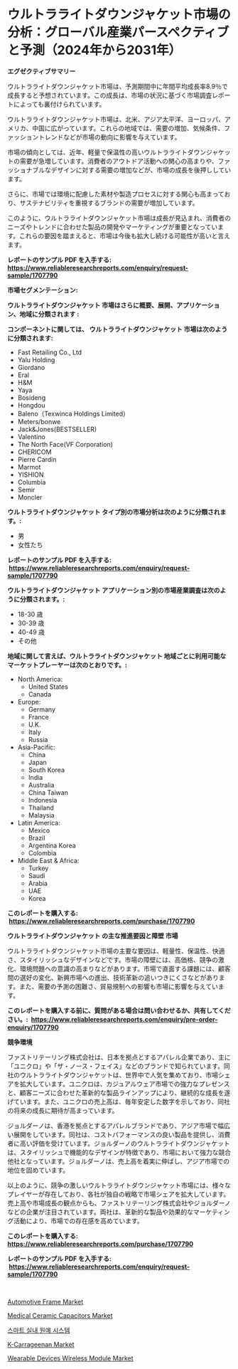 <p><h1>ウルトラライトダウンジャケット市場の分析：グローバル産業パースペクティブと予測（2024年から2031年）</h1></p><p><strong>エグゼクティブサマリー</strong></p>
<p><p>ウルトラライトダウンジャケット市場は、予測期間中に年間平均成長率8.9％で成長すると予想されています。この成長は、市場の状況に基づく市場調査レポートによっても裏付けられています。</p><p>ウルトラライトダウンジャケット市場は、北米、アジア太平洋、ヨーロッパ、アメリカ、中国に広がっています。これらの地域では、需要の増加、気候条件、ファッショントレンドなどが市場の動向に影響を与えています。</p><p>市場の傾向としては、近年、軽量で保温性の高いウルトラライトダウンジャケットの需要が急増しています。消費者のアウトドア活動への関心の高まりや、ファッショナブルなデザインに対する需要の増加などが、市場の成長を後押ししています。</p><p>さらに、市場では環境に配慮した素材や製造プロセスに対する関心も高まっており、サステナビリティを重視するブランドの需要が増加しています。</p><p>このように、ウルトラライトダウンジャケット市場は成長が見込まれ、消費者のニーズやトレンドに合わせた製品の開発やマーケティングが重要となっています。これらの要因を踏まえると、市場は今後も拡大し続ける可能性が高いと言えます。</p></p>
<p><strong>レポートのサンプル PDF を入手する: <a href="https://www.reliableresearchreports.com/enquiry/request-sample/1707790">https://www.reliableresearchreports.com/enquiry/request-sample/1707790</a></strong></p>
<p><strong>市場セグメンテーション:</strong></p>
<p><strong> ウルトラライトダウンジャケット 市場はさらに概要、展開、アプリケーション、地域に分類されます :</strong></p>
<p><strong>コンポーネントに関しては、 ウルトラライトダウンジャケット 市場は次のように分類されます: &nbsp;</strong></p>
<p><ul><li>Fast Retailing Co., Ltd</li><li>Yalu Holding</li><li>Giordano</li><li>Eral</li><li>H&M</li><li>Yaya</li><li>Bosideng</li><li>Hongdou</li><li>Baleno（Texwinca Holdings Limited）</li><li>Meters/bonwe</li><li>Jack&Jones(BESTSELLER)</li><li>Valentino</li><li>The North Face(VF Corporation)</li><li>CHERICOM</li><li>Pierre Cardin</li><li>Marmot</li><li>YISHION</li><li>Columbia</li><li>Semir</li><li>Moncler</li></ul></p>
<p><strong> ウルトラライトダウンジャケット タイプ別の市場分析は次のように分類されます。:</strong></p>
<p><ul><li>男</li><li>女性たち</li></ul></p>
<p><strong>レポートのサンプル PDF を入手する: &nbsp;<a href="https://www.reliableresearchreports.com/enquiry/request-sample/1707790">https://www.reliableresearchreports.com/enquiry/request-sample/1707790</a></strong></p>
<p><strong> ウルトラライトダウンジャケット アプリケーション別の市場産業調査は次のように分類されます。:</strong></p>
<p><ul><li>18-30 歳</li><li>30-39 歳</li><li>40-49 歳</li><li>その他</li></ul></p>
<p><strong>地域に関して言えば、ウルトラライトダウンジャケット 地域ごとに利用可能なマーケットプレーヤーは次のとおりです。:</strong></p>
<p><ul>
    <li>
        North America:
        <ul>
            <li>United States</li>
            <li>Canada</li>
        </ul>
    </li>
    <li>
        Europe:
        <ul>
            <li>Germany</li>
            <li>France</li>
            <li>U.K.</li>
            <li>Italy</li>
            <li>Russia</li>
        </ul>
    </li>
    <li>
        Asia-Pacific:
        <ul>
            <li>China</li>
            <li>Japan</li>
            <li>South Korea</li>
            <li>India</li>
            <li>Australia</li>
            <li>China Taiwan</li>
            <li>Indonesia</li>
            <li>Thailand</li>
            <li>Malaysia</li>
        </ul>
    </li>
    <li>
        Latin America:
        <ul>
            <li>Mexico</li>
            <li>Brazil</li>
            <li>Argentina Korea</li>
            <li>Colombia</li>
        </ul>
    </li>
    <li>
        Middle East & Africa:
        <ul>
            <li>Turkey</li>
            <li>Saudi</li>
            <li>Arabia</li>
            <li>UAE</li>
            <li>Korea</li>
        </ul>
    </li>
    </ul></p>
<p><strong>このレポートを購入する: &nbsp;<a href="https://www.reliableresearchreports.com/purchase/1707790">https://www.reliableresearchreports.com/purchase/1707790</a></strong></p>
<p><strong>ウルトラライトダウンジャケット の主な推進要因と障壁 市場</strong></p>
<p><p>ウルトラライトダウンジャケット市場の主要な要因は、軽量性、保温性、快適さ、スタイリッシュなデザインなどです。市場の障壁には、高価格、競争の激化、環境問題への意識の高まりなどがあります。市場で直面する課題には、顧客間の選好の変化、新興市場への進出、技術革新の追いつきにくさなどがあります。また、需要の予測の困難さ、貿易規制への影響も市場に影響を与えています。</p></p>
<p><strong>このレポートを購入する前に、質問がある場合は問い合わせるか、共有してください。:&nbsp; <a href="https://www.reliableresearchreports.com/enquiry/pre-order-enquiry/1707790">https://www.reliableresearchreports.com/enquiry/pre-order-enquiry/1707790</a></strong></p>
<p><strong>競争環境</strong></p>
<p><p>ファストリテーリング株式会社は、日本を拠点とするアパレル企業であり、主に「ユニクロ」や「ザ・ノース・フェイス」などのブランドで知られています。同社のウルトラライトダウンジャケットは、世界中で人気を集めており、市場シェアを拡大しています。ユニクロは、カジュアルウェア市場での強力なプレゼンスと、顧客ニーズに合わせた革新的な製品ラインアップにより、継続的な成長を遂げています。また、ユニクロの売上高は、毎年安定した数字を示しており、同社の将来の成長に期待が高まっています。</p><p>ジョルダーノは、香港を拠点とするアパレルブランドであり、アジア市場で幅広い展開をしています。同社は、コストパフォーマンスの良い製品を提供し、消費者に高い評価を受けています。ジョルダーノのウルトラライトダウンジャケットは、スタイリッシュで機能的なデザインが特徴であり、市場において強力な競合他社となっています。ジョルダーノは、売上高を着実に伸ばし、アジア市場での地位を固めています。</p><p>以上のように、競争の激しいウルトラライトダウンジャケット市場には、様々なプレイヤーが存在しており、各社が独自の戦略で市場シェアを拡大しています。売上高や市場成長の観点からも、ファストリテーリング株式会社やジョルダーノなどの企業が注目されています。両社は、革新的な製品や効果的なマーケティング活動により、市場での存在感を高めています。</p></p>
<p><strong>このレポートを購入する: &nbsp; <a href="https://www.reliableresearchreports.com/purchase/1707790">https://www.reliableresearchreports.com/purchase/1707790</a></strong></p>
<p><strong>レポートのサンプル PDF を入手する: &nbsp;<a href="https://www.reliableresearchreports.com/enquiry/request-sample/1707790">https://www.reliableresearchreports.com/enquiry/request-sample/1707790</a></strong><strong></strong></p>
<p>&nbsp;</p>
<p><p><a href="https://github.com/Krish2023na/Market-Research-Report-List-3/blob/main/automotive-frame-market.md">Automotive Frame Market</a></p><p><a href="https://view.publitas.com/reportprime-1/medical-ceramic-capacitors-market-size-reflecting-a-forecast-till-2031-market-by-type-by-application-and-by-geography/">Medical Ceramic Capacitors Market</a></p><p><a href="https://github.com/vs10l4sfg5c/Market-Research-Report-List-1/blob/main/9037774187643.md">스마트 실내 원예 시스템</a></p><p><a href="https://issuu.com/reportprime-2/docs/k-carrageenan-market-size-2030.pptx">Κ-Carrageenan Market</a></p><p><a href="https://view.publitas.com/reportprime-1/wearable-devices-wireless-module-market-share-market-new-trends-analysis-report-by-type-by-application-by-end-use-by-region-and-segment-forecasts-2024-2031/">Wearable Devices Wireless Module Market</a></p></p>